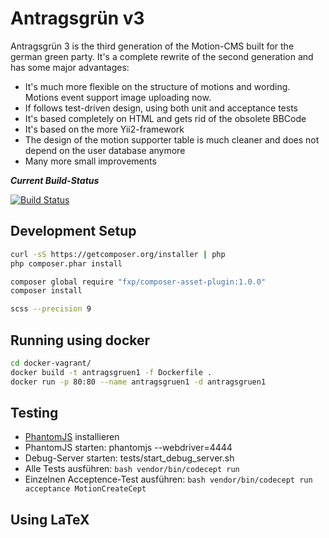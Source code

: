 Antragsgrün v3
==============

Antragsgrün 3 is the third generation of the Motion-CMS built for the german green party.
It's a complete rewrite of the second generation and has some major advantages:
* It's much more flexible on the structure of motions and wording. Motions event support image uploading now.
* If follows test-driven design, using both unit and acceptance tests
* It's based completely on HTML and gets rid of the obsolete BBCode
* It's based on the more Yii2-framework
* The design of the motion supporter table is much cleaner and does not depend on the user database anymore
* Many more small improvements


***Current Build-Status***

[![Build Status](http://phpci.hoessl.eu/build-status/image/1?branch=v3)](http://phpci.hoessl.eu/build-status/view/1?branch=v3)


Development Setup
-----------------

```bash
curl -sS https://getcomposer.org/installer | php
php composer.phar install

composer global require "fxp/composer-asset-plugin:1.0.0"
composer install
```


```bash
scss --precision 9
```


Running using docker
--------------------

```bash
cd docker-vagrant/
docker build -t antragsgruen1 -f Dockerfile .
docker run -p 80:80 --name antragsgruen1 -d antragsgruen1
```


Testing
-------

* [PhantomJS](http://phantomjs.org/download.html) installieren
* PhantomJS starten: phantomjs --webdriver=4444
* Debug-Server starten: tests/start_debug_server.sh
* Alle Tests ausführen: ```bash
vendor/bin/codecept run```
* Einzelnen Acceptence-Test ausführen: ```bash
vendor/bin/codecept run acceptance MotionCreateCept```


Using LaTeX
-----------

```apt-get install texlive-lang-german pdflatex latex texlive-latex-base texlive-latex-recommended texlive-latex-extra texlive-humanities texlive-fonts-recommended texlive-xetex
```
